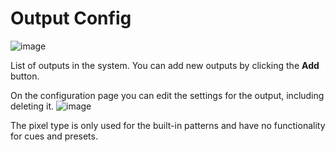 # Output Config

![image](https://github.com/DMXCore/DmxCore100/assets/407941/b38029cf-e53f-4915-a4d6-88ee4d025df3)

List of outputs in the system. You can add new outputs by clicking the **Add** button.

On the configuration page you can edit the settings for the output, including deleting it. ![image](https://github.com/DMXCore/DmxCore100/assets/407941/31494897-eb63-4102-9b56-2aa5ecbf5c27)

The pixel type is only used for the built-in patterns and have no functionality for cues and presets.
